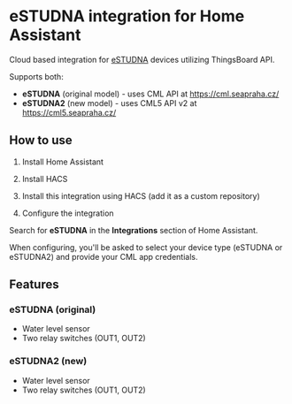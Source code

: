 # eSTUDNA integration for Home Assistant

Cloud based integration for [eSTUDNA](https://www.estudna.cz/) devices utilizing
ThingsBoard API.

Supports both:
- **eSTUDNA** (original model) - uses CML API at https://cml.seapraha.cz/
- **eSTUDNA2** (new model) - uses CML5 API v2 at https://cml5.seapraha.cz/

## How to use

1. Install Home Assistant

1. Install HACS

1. Install this integration using HACS (add it as a custom repository)

1. Configure the integration

Search for **eSTUDNA** in the **Integrations** section of Home Assistant.

When configuring, you'll be asked to select your device type (eSTUDNA or eSTUDNA2)
and provide your CML app credentials.

## Features

### eSTUDNA (original)
- Water level sensor
- Two relay switches (OUT1, OUT2)

### eSTUDNA2 (new)
- Water level sensor
- Two relay switches (OUT1, OUT2)
